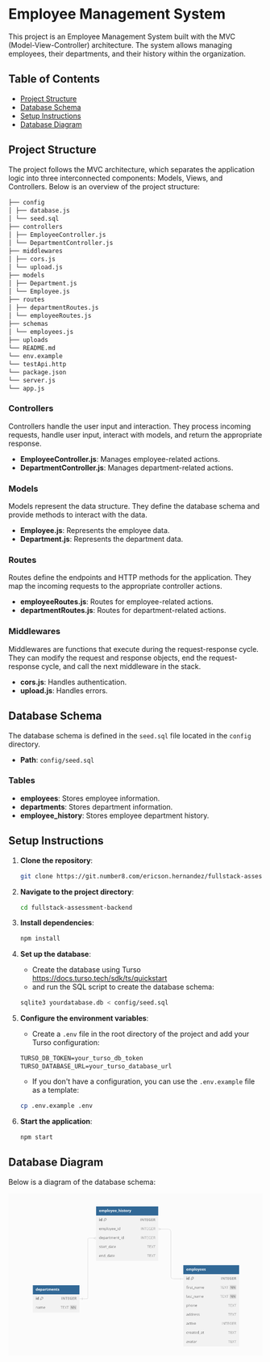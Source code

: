 # Employee Management System

This project is an Employee Management System built with the MVC (Model-View-Controller) architecture. The system allows managing employees, their departments, and their history within the organization.

## Table of Contents

- [Project Structure](#project-structure)
- [Database Schema](#database-schema)
- [Setup Instructions](#setup-instructions)
- [Database Diagram](#database-diagram)

## Project Structure

The project follows the MVC architecture, which separates the application logic into three interconnected components: Models, Views, and Controllers. Below is an overview of the project structure:

```
├── config
│ ├── database.js
│ └── seed.sql
├── controllers
│ ├── EmployeeController.js
│ └── DepartmentController.js
├── middlewares
│ ├── cors.js
│ └── upload.js
├── models
│ ├── Department.js
│ └── Employee.js
├── routes
│ ├── departmentRoutes.js
│ └── employeeRoutes.js
├── schemas
│ └── employees.js
├── uploads
└── README.md
└── env.example
└── testApi.http
└── package.json
└── server.js
└── app.js
```

### Controllers

Controllers handle the user input and interaction. They process incoming requests, handle user input, interact with models, and return the appropriate response.

- **EmployeeController.js**: Manages employee-related actions.
- **DepartmentController.js**: Manages department-related actions.

### Models

Models represent the data structure. They define the database schema and provide methods to interact with the data.

- **Employee.js**: Represents the employee data.
- **Department.js**: Represents the department data.

### Routes

Routes define the endpoints and HTTP methods for the application. They map the incoming requests to the appropriate controller actions.

- **employeeRoutes.js**: Routes for employee-related actions.
- **departmentRoutes.js**: Routes for department-related actions.

### Middlewares

Middlewares are functions that execute during the request-response cycle. They can modify the request and response objects, end the request-response cycle, and call the next middleware in the stack.

- **cors.js**: Handles authentication.
- **upload.js**: Handles errors.

## Database Schema

The database schema is defined in the `seed.sql` file located in the `config` directory.

- **Path**: `config/seed.sql`

### Tables

- **employees**: Stores employee information.
- **departments**: Stores department information.
- **employee_history**: Stores employee department history.

## Setup Instructions

1. **Clone the repository**:

   ```bash
   git clone https://git.number8.com/ericson.hernandez/fullstack-assessment-backend.git
   ```

2. **Navigate to the project directory**:

   ```bash
   cd fullstack-assessment-backend
   ```

3. **Install dependencies**:

   ```bash
   npm install
   ```

4. **Set up the database**:

   - Create the database using Turso https://docs.turso.tech/sdk/ts/quickstart
   - and run the SQL script to create the database schema:

   ```bash
   sqlite3 yourdatabase.db < config/seed.sql
   ```

5. **Configure the environment variables**:

   - Create a `.env` file in the root directory of the project and add your Turso configuration:

   ```
   TURSO_DB_TOKEN=your_turso_db_token
   TURSO_DATABASE_URL=your_turso_database_url
   ```

   - If you don't have a configuration, you can use the `.env.example` file as a template:

   ```bash
   cp .env.example .env
   ```

6. **Start the application**:

   ```bash
   npm start
   ```

## Database Diagram

Below is a diagram of the database schema:

![alt text](image.png)
